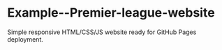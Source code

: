 # Example--Premier-league-website
Simple responsive HTML/CSS/JS website ready for GitHub Pages deployment.
